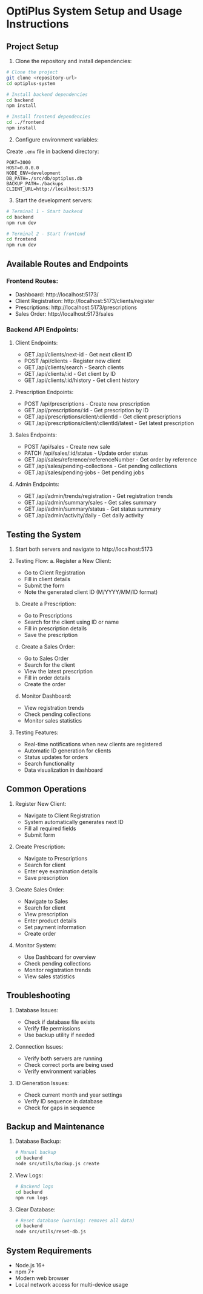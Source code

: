 # OptiPlus System Setup and Usage Instructions

## Project Setup

1. Clone the repository and install dependencies:

```bash
# Clone the project
git clone <repository-url>
cd optiplus-system

# Install backend dependencies
cd backend
npm install

# Install frontend dependencies
cd ../frontend
npm install
```

2. Configure environment variables:

Create `.env` file in backend directory:
```env
PORT=3000
HOST=0.0.0.0
NODE_ENV=development
DB_PATH=./src/db/optiplus.db
BACKUP_PATH=./backups
CLIENT_URL=http://localhost:5173
```

3. Start the development servers:

```bash
# Terminal 1 - Start backend
cd backend
npm run dev

# Terminal 2 - Start frontend
cd frontend
npm run dev
```

## Available Routes and Endpoints

### Frontend Routes:
- Dashboard: http://localhost:5173/
- Client Registration: http://localhost:5173/clients/register
- Prescriptions: http://localhost:5173/prescriptions
- Sales Order: http://localhost:5173/sales

### Backend API Endpoints:

1. Client Endpoints:
   - GET /api/clients/next-id - Get next client ID
   - POST /api/clients - Register new client
   - GET /api/clients/search - Search clients
   - GET /api/clients/:id - Get client by ID
   - GET /api/clients/:id/history - Get client history

2. Prescription Endpoints:
   - POST /api/prescriptions - Create new prescription
   - GET /api/prescriptions/:id - Get prescription by ID
   - GET /api/prescriptions/client/:clientId - Get client prescriptions
   - GET /api/prescriptions/client/:clientId/latest - Get latest prescription

3. Sales Endpoints:
   - POST /api/sales - Create new sale
   - PATCH /api/sales/:id/status - Update order status
   - GET /api/sales/reference/:referenceNumber - Get order by reference
   - GET /api/sales/pending-collections - Get pending collections
   - GET /api/sales/pending-jobs - Get pending jobs

4. Admin Endpoints:
   - GET /api/admin/trends/registration - Get registration trends
   - GET /api/admin/summary/sales - Get sales summary
   - GET /api/admin/summary/status - Get status summary
   - GET /api/admin/activity/daily - Get daily activity

## Testing the System

1. Start both servers and navigate to http://localhost:5173

2. Testing Flow:
   a. Register a New Client:
      - Go to Client Registration
      - Fill in client details
      - Submit the form
      - Note the generated client ID (M/YYYY/MM/ID format)

   b. Create a Prescription:
      - Go to Prescriptions
      - Search for the client using ID or name
      - Fill in prescription details
      - Save the prescription

   c. Create a Sales Order:
      - Go to Sales Order
      - Search for the client
      - View the latest prescription
      - Fill in order details
      - Create the order

   d. Monitor Dashboard:
      - View registration trends
      - Check pending collections
      - Monitor sales statistics

3. Testing Features:
   - Real-time notifications when new clients are registered
   - Automatic ID generation for clients
   - Status updates for orders
   - Search functionality
   - Data visualization in dashboard

## Common Operations

1. Register New Client:
   - Navigate to Client Registration
   - System automatically generates next ID
   - Fill all required fields
   - Submit form

2. Create Prescription:
   - Navigate to Prescriptions
   - Search for client
   - Enter eye examination details
   - Save prescription

3. Create Sales Order:
   - Navigate to Sales
   - Search for client
   - View prescription
   - Enter product details
   - Set payment information
   - Create order

4. Monitor System:
   - Use Dashboard for overview
   - Check pending collections
   - Monitor registration trends
   - View sales statistics

## Troubleshooting

1. Database Issues:
   - Check if database file exists
   - Verify file permissions
   - Use backup utility if needed

2. Connection Issues:
   - Verify both servers are running
   - Check correct ports are being used
   - Verify environment variables

3. ID Generation Issues:
   - Check current month and year settings
   - Verify ID sequence in database
   - Check for gaps in sequence

## Backup and Maintenance

1. Database Backup:
   ```bash
   # Manual backup
   cd backend
   node src/utils/backup.js create
   ```

2. View Logs:
   ```bash
   # Backend logs
   cd backend
   npm run logs
   ```

3. Clear Database:
   ```bash
   # Reset database (warning: removes all data)
   cd backend
   node src/utils/reset-db.js
   ```

## System Requirements

- Node.js 16+
- npm 7+
- Modern web browser
- Local network access for multi-device usage